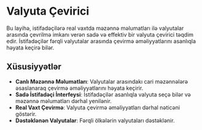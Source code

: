 # Valyuta Çevirici

Bu layihə, istifadəçilərə real vaxtda məzənnə məlumatları ilə valyutalar arasında çevrilmə imkanı verən sadə və effektiv bir valyuta çevirici təqdim edir. İstifadəçilər fərqli valyutalar arasında çevirmə əməliyyatlarını asanlıqla həyata keçirə bilər.

## Xüsusiyyətlər

- **Canlı Məzənnə Məlumatları**: Valyutalar arasındakı cari məzənnələrə əsaslanaraq çevirmə əməliyyatlarını həyata keçirir.
- **Sadə İstifadəçi İnterfeysi**: İstifadəçilər asanlıqla valyuta seçə bilər və məzənnə məlumatları dərhal yenilənir.
- **Real Vaxt Çevirmə**: Valyuta çevirmə əməliyyatları dərhal nəticəni göstərir.
- **Dəstəklənən Valyutalar**: Fərqli ölkələrin valyutaları dəstəklənir.

